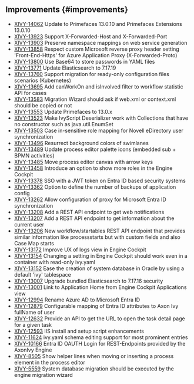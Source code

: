 ## Improvements {#improvements}

* [XIVY-14062](https://1ivy.atlassian.net/browse/XIVY-14062) Update to Primefaces 13.0.10 and Primefaces Extensions 13.0.10 
* [XIVY-13923](https://1ivy.atlassian.net/browse/XIVY-13923) Support X-Forwarded-Host and X-Forwarded-Port 
* [XIVY-13903](https://1ivy.atlassian.net/browse/XIVY-13903) Preserve namespace mappings on web service generation 
* [XIVY-13858](https://1ivy.atlassian.net/browse/XIVY-13858) Respect custom Microsoft reverse proxy header setting 'Front-End-Https' for Azure Application Proxy (X-Forwarded-Proto) 
* [XIVY-13800](https://1ivy.atlassian.net/browse/XIVY-13800) Use Base64 to store passwords in YAML files 
* [XIVY-13771](https://1ivy.atlassian.net/browse/XIVY-13771) Update Elasticsearch to 7.17.19 
* [XIVY-13760](https://1ivy.atlassian.net/browse/XIVY-13760) Support migration for ready-only configuration files scenarios (Kubernetes) 
* [XIVY-13695](https://1ivy.atlassian.net/browse/XIVY-13695) Add canWorkOn and isInvolved filter to workflow statistic API for cases 
* [XIVY-13583](https://1ivy.atlassian.net/browse/XIVY-13583) Migration Wizard should ask if web.xml or context.xml should be copied or not 
* [XIVY-13553](https://1ivy.atlassian.net/browse/XIVY-13553) Update Primefaces to 13.0.x 
* [XIVY-13523](https://1ivy.atlassian.net/browse/XIVY-13523) Make IvyScript Deserializer work with Collections that have no constructor such as java.util.EnumSet 
* [XIVY-13503](https://1ivy.atlassian.net/browse/XIVY-13503) Case in-sensitive role mapping for Novell eDirectory user synchronization 
* [XIVY-13496](https://1ivy.atlassian.net/browse/XIVY-13496) Resurrect background colors of swimlanes 
* [XIVY-13489](https://1ivy.atlassian.net/browse/XIVY-13489) Update process editor palette icons (embedded sub + BPMN activities) 
* [XIVY-13485](https://1ivy.atlassian.net/browse/XIVY-13485) Move process editor canvas with arrow keys 
* [XIVY-13458](https://1ivy.atlassian.net/browse/XIVY-13458) Introduce an option to show more roles in the Engine Cockpit 
* [XIVY-13378](https://1ivy.atlassian.net/browse/XIVY-13378) SSO with a JWT token on Entra ID based security systems 
* [XIVY-13362](https://1ivy.atlassian.net/browse/XIVY-13362) Option to define the number of backups of application config 
* [XIVY-13262](https://1ivy.atlassian.net/browse/XIVY-13262) Allow configuration of proxy for Microsoft Entra ID synchronization 
* [XIVY-13208](https://1ivy.atlassian.net/browse/XIVY-13208) Add a REST API endpoint to get web notifications  
* [XIVY-13207](https://1ivy.atlassian.net/browse/XIVY-13207) Add a REST API endpoint to get information about the current user 
* [XIVY-13206](https://1ivy.atlassian.net/browse/XIVY-13206) New workflow/startables REST API endpoint that provides similar information like processstarts but with custom fields and also Case Map starts 
* [XIVY-13172](https://1ivy.atlassian.net/browse/XIVY-13172) Improve UX of logs view in Engine Cockpit 
* [XIVY-13154](https://1ivy.atlassian.net/browse/XIVY-13154) Changing a setting in Engine Cockpit should work even in a container with read-only ivy.yaml 
* [XIVY-13152](https://1ivy.atlassian.net/browse/XIVY-13152) Ease the creation of system database in Oracle by using a default 'ivy' tablespace 
* [XIVY-13007](https://1ivy.atlassian.net/browse/XIVY-13007) Upgrade bundled Elasticsearch to 7.17.16 <span class="badge badge-pill badge-success badge-security">security</span>
* [XIVY-13001](https://1ivy.atlassian.net/browse/XIVY-13001) Link to Application Home from Engine Cockpit Applications view 
* [XIVY-12994](https://1ivy.atlassian.net/browse/XIVY-12994) Rename Azure AD to Microsoft Entra ID 
* [XIVY-12879](https://1ivy.atlassian.net/browse/XIVY-12879) Configurable mapping of Entra ID attributes to Axon Ivy fullName of user 
* [XIVY-12632](https://1ivy.atlassian.net/browse/XIVY-12632) Provide an API to get the URL to open the task detail page for a given task 
* [XIVY-12593](https://1ivy.atlassian.net/browse/XIVY-12593) IIS install and setup script enhancements 
* [XIVY-11624](https://1ivy.atlassian.net/browse/XIVY-11624) ivy.yaml schema editing support for most prominent entries 
* [XIVY-10166](https://1ivy.atlassian.net/browse/XIVY-10166) Entra ID OAUTH Login for REST-Endpoints provided by the AxonIvy Engine 
* [XIVY-8505](https://1ivy.atlassian.net/browse/XIVY-8505) Show helper lines when moving or inserting a process element in the process editor 
* [XIVY-5559](https://1ivy.atlassian.net/browse/XIVY-5559) System database migration should be executed by the engine migration wizard  
